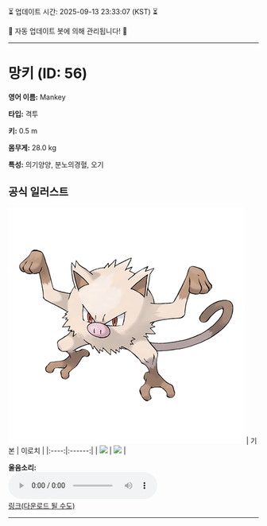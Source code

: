 
⏳ 업데이트 시간: 2025-09-13 23:33:07 (KST) ⏳

🤖 자동 업데이트 봇에 의해 관리됩니다! 🤖

---

# 망키 (ID: 56)
**영어 이름:** Mankey

**타입:** 격투

**키:** 0.5 m

**몸무게:** 28.0 kg

**특성:** 의기양양, 분노의경혈, 오기

## 공식 일러스트
![](https://raw.githubusercontent.com/PokeAPI/sprites/master/sprites/pokemon/other/official-artwork/56.png)
| 기본 | 이로치 |
|:----:|:------:|
| <img src="http://play.pokemonshowdown.com/sprites/ani/mankey.gif" width="200"> | <img src="http://play.pokemonshowdown.com/sprites/ani-shiny/mankey.gif" width="200"> |

**울음소리:**<br><audio controls src="https://raw.githubusercontent.com/PokeAPI/cries/main/cries/pokemon/latest/56.ogg"></audio><br> [링크(다운로드 될 수도)](https://raw.githubusercontent.com/PokeAPI/cries/main/cries/pokemon/latest/56.ogg)


---
